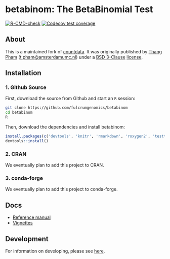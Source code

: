 # betabinom: The BetaBinomial Test
<!-- badges: start -->
[![R-CMD-check](https://github.com/fulcrumgenomics/betabinomial/actions/workflows/R-CMD-check.yaml/badge.svg)](https://github.com/fulcrumgenomics/betabinomial/actions/workflows/R-CMD-check.yaml)
[![Codecov test coverage](https://codecov.io/gh/fulcrumgenomics/betabinomial/graph/badge.svg)](https://app.codecov.io/gh/fulcrumgenomics/betabinomial)
<!-- badges: end -->

## About
This is a maintained fork of [countdata](https://CRAN.R-project.org/package=countdata). 
It was originally published by [Thang Pham](https://orcid.org/0000-0003-0333-2492) (t.pham@amsterdamumc.nl) under a [BSD 3-Clause](https://opensource.org/license/bsd-3-clause) [license](LICENSE).

## Installation
### 1. Github Source
First, download the source from Github and start an `R` session:

```bash
git clone https://github.com/fulcrumgenomics/betabinom
cd betabinom
R
```

Then, download the dependencies and install betabinom:

```R
install.packages(c('devtools', 'knitr', 'rmarkdown', 'roxygen2', 'testthat'))
devtools::install()
```

### 2. CRAN
We eventually plan to add this project to CRAN.

### 3. conda-forge
We eventually plan to add this project to conda-forge.

## Docs
- [Reference manual](https://CRAN.R-project.org/package=countdata/countdata.pdf)
- [Vignettes](https://CRAN.R-project.org/package=countdata/vignettes/countdata.html)

## Development
For information on developing, please see [here](docs/DEVELOPING.md).

